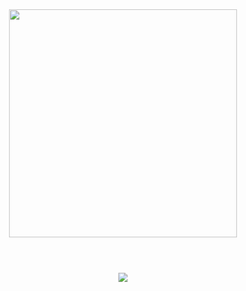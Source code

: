 <div align="center">
  <img width="400" src="https://github-readme-stats.vercel.app/api/top-langs/?username=bluffblue&theme=github_dark&layout=compact&border_color=30363D&bg_color=0D1117&title_color=58A6FF&text_color=8B949E&icon_color=58A6FF&border_radius=10" />
  
  <br><br>
  
  <img src="https://komarev.com/ghpvc/?username=bluffblue&color=161B22&style=for-the-badge&label=PROFILE+VISITS" />
</div>
